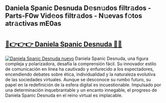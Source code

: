 ## Daniela Spanic Desnuda D𝚎sn𝚞dos filtr𝚊dos - Parts-F0w Vid𝚎os filtr𝚊dos - N𝚞evas f𝚘tos atr𝚊ctivas mE0as

# <h2><a href="http://mb1b9l.tromn.icu/?c=Daniela+Spanic+Desnuda">🔗👉👉👉 Daniela Spanic Desnuda 🔗🔗</a></h2>

[![Daniela Spanic Desnuda nuevo](https://i.imgur.com/pEAQMta.gif)](http://mb1b9l.tromn.icu/?c=Daniela+Spanic+Desnuda)
Daniela Spanic Desnuda, una figura compleja y polarizadora, desafía la comprensión fácil. Su innovador estilo de comunicación en línea ha cautivado y enfurecido a los espectadores, encendiendo debates sobre ética, individualidad y la naturaleza evolutiva de las sociedades virtuales. Aunque se desconoce su rumbo futuro, su papel en la redefinición de la esfera digital es incuestionable. Impulsado por una determinación inquebrantable y un encanto innegable, el progreso de Daniela Spanic Desnuda en el reino virtual es implacable.
